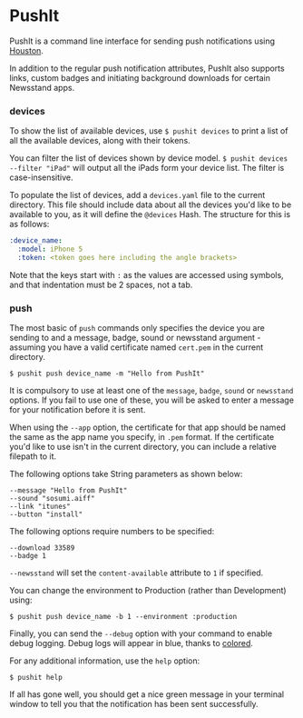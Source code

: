 # PushIt

PushIt is a command line interface for sending push notifications using [Houston](https://github.com/nomad/houston/).

In addition to the regular push notification attributes, PushIt also supports links, custom badges and initiating background downloads for certain Newsstand apps.

### devices

To show the list of available devices, use `$ pushit devices` to print a list of all the available devices, along with their tokens.

You can filter the list of devices shown by device model. `$ pushit devices --filter "iPad"` will output all the iPads form your device list. The filter is case-insensitive.

To populate the list of devices, add a `devices.yaml` file to the current directory. This file should include data about all the devices you'd like to be available to you, as it will define the `@devices` Hash. The structure for this is as follows:

```yaml
:device_name:
  :model: iPhone 5
  :token: <token goes here including the angle brackets>
```

Note that the keys start with `:` as the values are accessed using symbols, and that indentation must be 2 spaces, not a tab.

### push

The most basic of `push` commands only specifies the device you are sending to and a message, badge, sound or newsstand argument - assuming you have a valid certificate named `cert.pem` in the current directory.

	$ pushit push device_name -m "Hello from PushIt"

It is compulsory to use at least one of the `message`, `badge`, `sound` or `newsstand` options. If you fail to use one of these, you will be asked to enter a message for your notification before it is sent.

When using the `--app` option, the certificate for that app should be named the same as the app name you specify, in `.pem` format. If the certificate you'd like to use isn't in the current directory, you can include a relative filepath to it.

The following options take String parameters as shown below:
	
	--message "Hello from PushIt"
	--sound "sosumi.aiff"
	--link "itunes"
	--button "install"

The following options require numbers to be specified:

	--download 33589
	--badge 1

`--newsstand` will set the `content-available` attribute to `1` if specified.

You can change the environment to Production (rather than Development) using:

	$ pushit push device_name -b 1 --environment :production

Finally, you can send the `--debug` option with your command to enable debug logging. Debug logs will appear in blue, thanks to [colored](http://rubygems.org/gems/colored).

For any additional information, use the `help` option:

	$ pushit help

If all has gone well, you should get a nice green message in your terminal window to tell you that the notification has been sent successfully.